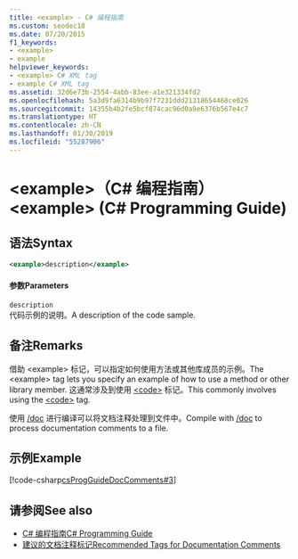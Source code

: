 ```yaml
---
title: <example> - C# 编程指南
ms.custom: seodec18
ms.date: 07/20/2015
f1_keywords:
- <example>
- example
helpviewer_keywords:
- <example> C# XML tag
- example C# XML tag
ms.assetid: 32d6e73b-2554-4abb-83ee-a1e321334fd2
ms.openlocfilehash: 5a3d9fa6314b9b97f7231ddd21318654468ce026
ms.sourcegitcommit: 14355b4b2fe5bcf874cac96d0a9e6376b567e4c7
ms.translationtype: HT
ms.contentlocale: zh-CN
ms.lasthandoff: 01/30/2019
ms.locfileid: "55287906"
---
```

# <a name="example-c-programming-guide"></a><span data-ttu-id="a3d54-102">\<example>（C# 编程指南）</span><span class="sxs-lookup"><span data-stu-id="a3d54-102">\<example> (C# Programming Guide)</span></span>
## <a name="syntax"></a><span data-ttu-id="a3d54-103">语法</span><span class="sxs-lookup"><span data-stu-id="a3d54-103">Syntax</span></span>  
  
```xml  
<example>description</example>  
```  
  
#### <a name="parameters"></a><span data-ttu-id="a3d54-104">参数</span><span class="sxs-lookup"><span data-stu-id="a3d54-104">Parameters</span></span>  
 `description`  
 <span data-ttu-id="a3d54-105">代码示例的说明。</span><span class="sxs-lookup"><span data-stu-id="a3d54-105">A description of the code sample.</span></span>  
  
## <a name="remarks"></a><span data-ttu-id="a3d54-106">备注</span><span class="sxs-lookup"><span data-stu-id="a3d54-106">Remarks</span></span>  
 <span data-ttu-id="a3d54-107">借助 \<example> 标记，可以指定如何使用方法或其他库成员的示例。</span><span class="sxs-lookup"><span data-stu-id="a3d54-107">The \<example> tag lets you specify an example of how to use a method or other library member.</span></span> <span data-ttu-id="a3d54-108">这通常涉及到使用 [\<code>](../../../csharp/programming-guide/xmldoc/code.md) 标记。</span><span class="sxs-lookup"><span data-stu-id="a3d54-108">This commonly involves using the [\<code>](../../../csharp/programming-guide/xmldoc/code.md) tag.</span></span>  
  
 <span data-ttu-id="a3d54-109">使用 [/doc](../../../csharp/language-reference/compiler-options/doc-compiler-option.md) 进行编译可以将文档注释处理到文件中。</span><span class="sxs-lookup"><span data-stu-id="a3d54-109">Compile with [/doc](../../../csharp/language-reference/compiler-options/doc-compiler-option.md) to process documentation comments to a file.</span></span>  
  
## <a name="example"></a><span data-ttu-id="a3d54-110">示例</span><span class="sxs-lookup"><span data-stu-id="a3d54-110">Example</span></span>  
 [!code-csharp[csProgGuideDocComments#3](../../../csharp/programming-guide/xmldoc/codesnippet/CSharp/example_1.cs)]  
  
## <a name="see-also"></a><span data-ttu-id="a3d54-111">请参阅</span><span class="sxs-lookup"><span data-stu-id="a3d54-111">See also</span></span>

- [<span data-ttu-id="a3d54-112">C# 编程指南</span><span class="sxs-lookup"><span data-stu-id="a3d54-112">C# Programming Guide</span></span>](../../../csharp/programming-guide/index.md)
- [<span data-ttu-id="a3d54-113">建议的文档注释标记</span><span class="sxs-lookup"><span data-stu-id="a3d54-113">Recommended Tags for Documentation Comments</span></span>](../../../csharp/programming-guide/xmldoc/recommended-tags-for-documentation-comments.md)
